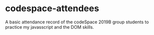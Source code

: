 # codespace-attendees

A basic attendance record of the codeSpace 2019B group students to practice my javasscript and the DOM skills.
